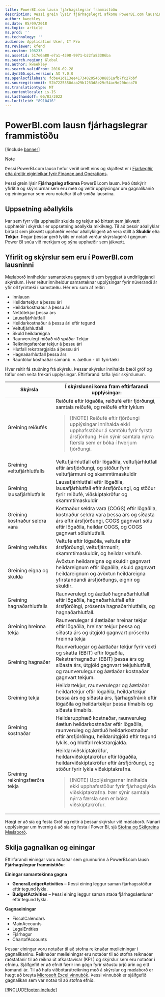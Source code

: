 ```yaml
---
title: PowerBI.com lausn fjárhagslegrar frammistöðu
description: Þessi grein lýsir fjárhagslegri afkomu PowerBI.com lausninni.
author: kweekley
ms.date: 05/09/2018
ms.topic: article
ms.prod: ''
ms.technology: ''
audience: Application User, IT Pro
ms.reviewer: kfend
ms.custom: 106233
ms.assetid: 517e6a88-e7a1-4398-9971-b22fa83306ba
ms.search.region: Global
ms.author: kweekley
ms.search.validFrom: 2016-02-28
ms.dyn365.ops.version: AX 7.0.0
ms.openlocfilehash: fcbe41d113ee41734020546388851afb7fc27bbf
ms.sourcegitcommit: 52b7225350daa29b1263d8e29c54ac9e20bcca70
ms.translationtype: MT
ms.contentlocale: is-IS
ms.lasthandoff: 06/03/2022
ms.locfileid: "8910416"
---
```

# <a name="financial-performance-powerbicom-solution"></a>PowerBI.com lausn fjárhagslegrar frammistöðu

[!include [banner](../includes/banner.md)]

> [!NOTE]
> Þessi PowerBI.com lausn hefur verið úrelt eins og skjalfest er í [Fjarlægðir eða úreltir eiginleikar fyrir Finance and Operations](../migration-upgrade/deprecated-features.md#power-bi-content-packs-available-on-appsource).

Þessi grein lýsir **Fjárhagsleg afkoma** PowerBI.com lausn. Það útskýrir yfirlitið og skýrslurnar sem eru með og veitir upplýsingar um gagnalíkanið og einingarnar sem voru notaðar til að smíða lausnina.

## <a name="main-account-setup"></a>Uppsetning aðallykils
Þar sem fyrr vilja upphæðir skulda og tekjur að birtast sem jákvætt upphæðir í skýrslur er uppsetning aðallykla mikilvæg. Til að þessir aðallyklar birtast sem jákvætt upphæðir verður aðallykilgerð að vera stillt á **Skuldir** eða **Tekjur**. Þegar þessar gerð lykils er notað verður skýrslugerð í gegnum Power BI snúa við merkjum og sýna upphæðir sem jákvætt.

## <a name="dashboard-and-reports-that-are-included-in-the-powerbicom-solution"></a>Yfirlit og skýrslur sem eru í PowerBI.com lausninni
Mælaborð inniheldur samantekna gagnareiti sem byggjast á undirliggjandi skýrslum. Hver reitur inniheldur samanteknar upplýsingar fyrir núverandi ár yfir öll fyrirtæki í samstæðu. Hér eru sum af reitir:

- Innlausn
- Heildartekjur á þessu ári
- Heildarkostnaður á þessu ári
- Nettótekjur þessa árs
- Lausafjárhlutfall
- Heildarkostnaður á þessu ári eftir tegund
- Veltufjárhlutfall
- Skuld heildareigna
- Raunverulegt miðað við spáðar Tekjur
- Reikningsfærðar tekjur á þessu ári
- Hlutfall rekstrargjalda á þessu ári
- Hagnaðarhlutfall þessa árs
- Rauntölur kostnaðar samanb. v. áætlun - öll fyrirtæki

Hver reitir fá stuðning frá skýrslu. Þessar skýrslur innihalda bæði gröf og töflur sem veita frekari upplýsingar. Eftirfarandi tafla lýsir skýrslunum.

| Skýrsla                      | Í skýrslunni koma fram eftirfarandi upplýsingar: |
|-----------------------------|--------------------------------------|
| Greining reiðufés               | Reiðufé eftir lögaðila, reiðufé eftir fjórðungi, samtals reiðufé, og reiðufé eftir lyklum<blockquote>[!NOTE] Reiðufé eftir fjórðungi upplýsingar innihalda ekki upphafsstöður á samtölu fyrir fyrsta ársfjórðung. Hún sýnir samtala nýrra færsla sem er bóka í hverjum fjórðungi.</blockquote> |
| Greining veltufjárhlutfalls      | Veltufjárhlutfall eftir lögaðila, veltufjárhlutfall eftir ársfjórðungi, og stöður fyrir veltufjármuni og skammtímaskuldir |
| Greining lausafjárhlutfalls        | Lausafjárhlutfall eftir lögaðila, lausafjárhlutfall eftir ársfjórðungi, og stöður fyrir reiðufé, viðskiptakröfur og skammtímaskuldir |
| Greining kostnaður seldra vara | Kostnaður seldra vara (COGS) eftir lögaðila, kostnaður seldra vara þessa árs og síðasta árs eftir ársfjórðungi, COGS gagnvart sölu eftir lögaðila, heildar COGS, og COGS gagnvart söluhlutfalli. |
| Greining veltufés    | Veltufé eftir lögaðila, veltufé eftir ársfjórðungi, veltufjármunir, skammtímaskuldir, og heildar veltufé. |
| Greining eigna og skulda     | Ávöxtun heildareigna og skuldir gagnvart heildareignum eftir lögaðila, skuld gagnvart heildareignum og ávöxtun heildareigna yfirstandandi ársfjórðungs, eignir og skuldir. |
| Greining hagnaðarhlutfalls      | Raunverulegt og áætlað hagnaðarhlutfall eftir lögaðila, hagnaðarhlutfall eftir ársfjórðingi, prósenta hagnaðarhlutfalls, og hagnaðarhlutfall. |
| Greining hreinna tekja         | Raunverulegar á áætlaðar hreinar tekjur eftir lögaðila, hreinar tekjur þessa og síðasta árs og útgjöld gagnvart prósentu hreinna tekja |
| Greining hagnaðar           | Raunverluegar og áætlaðar tekjur fyrir vexti og skatta (EBIT) eftir lögaðila, Rekstrarhagnaður (EBIT) þessa árs og síðasta árs, útgjöld gagnvart tekjuhlutfalli, og raunverulegur og áætlaðar kostnaðar gagnvart tekjum. |
| Greining tekja            | Heildartekjur, raunverulegar og áætlaðar heildartekjur eftir lögaðila, heildartekjur þessa árs og síðasta árs, fjárhagsfrávik eftir lögaðila og heildartekjur þessa tímabils og síðasta tímabils. |
| Greining kostnaðar            | Heildarupphæð kostnaðar, raunveruleg áætlun heildarkostnaðar eftir lögaðila, raunveruleg og áætluð heildarkostnaður eftir ársfjórðingu, heildarútgjöld eftir tegund lykils, og hlutfall rekstrargjalda. |
| Greining reikningsfærðra tekja     | Heildarviðskiptakröfur, heildarviðskiptakröfur eftir lögaðila, heildarviðskiptakröfur eftir ársfjórðungi, og stöður fyrir lykla viðskiptakrafna.<blockquote>[!NOTE] Upplýsingarnar innihalda ekki upphafsstöður fyrir fjárhagslykla viðskiptakrafna. Þær sýnir samtala nýrra færsla sem er bóka viðskiptakröfur.</blockquote> |

Hægt er að sía og festa Gröf og reitir á þessar skýrslur við mælaborð. Nánari upplýsingar um hvernig á að sía og festa í Power BI, sjá [Stofna og Skilgreina Mælaborð](https://powerbi.microsoft.com/guided-learning/powerbi-learning-4-2-create-configure-dashboards).

## <a name="understanding-the-data-model-and-entities"></a>Skilja gagnalíkan og einingar
Eftirfarandi einingar voru notaðar sem grunnurinn á PowerBI.com lausn **Fjárhagslegrar frammistöðu**:

**Einingar samantekinna gagna**

- **GeneralLedgerActivities** – Þessi eining leggur saman fjárhagsstöður eftir tegund lykla.
- **BudgetActivities** – Þessi eining leggur saman staða fjárhagsáætlunar eftir tegund lykla.

**Gagnaeiningar**

- FiscalCalendars
- MainAccounts
- LegalEntities
- Fjárhagur
- ChartofAccounts

Þessar einingar voru notaðar til að stofna reiknaðar mælieiningar í gagnalíkaninu. Reiknaðar mælieiningar eru notaðar til að stofna reiknaðar ráðstafanir til að reikna út afkastavísar (KPI ) og skýrslur sem eru notaðar í efninu. Sjálfgefið er að efnið færir inn gögn fyrir síðustu þrjú árin og eitt komandi ár. Til að hafa viðbótarútreikning með á skýrslur og mælaborð er hægt að breyta [Microsoft Excel vinnubók](/dynamics/s-e/). Þessi vinnubók er sjálfgefið gagnalíkan sem var notað til að stofna efnið.


[!INCLUDE[footer-include](../../../includes/footer-banner.md)]